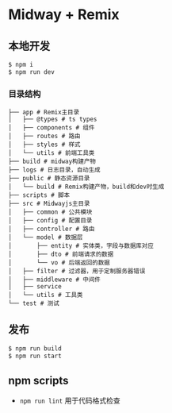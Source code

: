 # Midway + Remix

## 本地开发

```bash
$ npm i
$ npm run dev
```

### 目录结构

```
├── app # Remix主目录
│   ├── @types # ts types
│   ├── components # 组件
│   ├── routes # 路由
│   ├── styles # 样式
│   └── utils # 前端工具类
├── build # midway构建产物
├── logs # 日志目录，自动生成
├── public # 静态资源目录
│   └── build # Remix构建产物，build和dev时生成
├── scripts # 脚本
├── src # Midwayjs主目录
│   ├── common # 公共模块
│   ├── config # 配置目录
│   ├── controller # 路由
│   └── model # 数据层
│       ├── entity # 实体类，字段与数据库对应
│       ├── dto # 前端请求的数据
│       └── vo # 后端返回的数据
│   ├── filter # 过滤器，用于定制服务器错误
│   ├── middleware # 中间件
│   ├── service
│   └── utils # 工具类
└── test # 测试
```

## 发布

```bash
$ npm run build
$ npm run start
```

## npm scripts

- `npm run lint` 用于代码格式检查
